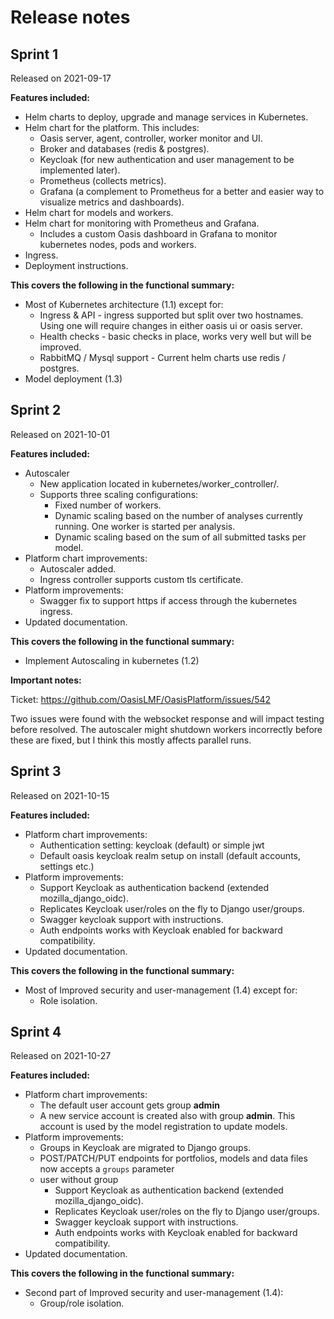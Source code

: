 # Release notes

## Sprint 1

Released on 2021-09-17

**Features included:**

* Helm charts to deploy, upgrade and manage services in Kubernetes.
* Helm chart for the platform. This includes:
    * Oasis server, agent, controller, worker monitor and UI.
    * Broker and databases (redis & postgres).
    * Keycloak (for new authentication and user management to be implemented later).
    * Prometheus (collects metrics).
    * Grafana (a complement to Prometheus for a better and easier way to visualize metrics and dashboards).
* Helm chart for models and workers.
* Helm chart for monitoring with Prometheus and Grafana.
    * Includes a custom Oasis dashboard in Grafana to monitor kubernetes nodes, pods and workers.
* Ingress.
* Deployment instructions.

**This covers the following in the functional summary:**

* Most of Kubernetes architecture (1.1) except for:
    * Ingress & API - ingress supported but split over two hostnames. Using one will require changes in either oasis ui
      or oasis server.
    * Health checks - basic checks in place, works very well but will be improved.
    * RabbitMQ / Mysql support - Current helm charts use redis / postgres.
* Model deployment (1.3)

## Sprint 2

Released on 2021-10-01

**Features included:**

* Autoscaler
    * New application located in kubernetes/worker_controller/.
    * Supports three scaling configurations:
        * Fixed number of workers.
        * Dynamic scaling based on the number of analyses currently running. One worker is started per analysis.
        * Dynamic scaling based on the sum of all submitted tasks per model.
* Platform chart improvements:
    * Autoscaler added.
    * Ingress controller supports custom tls certificate.
* Platform improvements:
    * Swagger fix to support https if access through the kubernetes ingress.
* Updated documentation.

**This covers the following in the functional summary:**

* Implement Autoscaling in kubernetes (1.2)

**Important notes:**

Ticket: https://github.com/OasisLMF/OasisPlatform/issues/542

Two issues were found with the websocket response and will impact testing before resolved. The autoscaler might shutdown
workers incorrectly before these are fixed, but I think this mostly affects parallel runs.

## Sprint 3

Released on 2021-10-15

**Features included:**

* Platform chart improvements:
  * Authentication setting: keycloak (default) or simple jwt
  * Default oasis keycloak realm setup on install (default accounts, settings etc.)
* Platform improvements:
  * Support Keycloak as authentication backend (extended mozilla_django_oidc).
  * Replicates Keycloak user/roles on the fly to Django user/groups.
  * Swagger keycloak support with instructions.
  * Auth endpoints works with Keycloak enabled for backward compatibility.
* Updated documentation.

**This covers the following in the functional summary:**

* Most of Improved security and user-management (1.4) except for:
  * Role isolation.

## Sprint 4

Released on 2021-10-27

**Features included:**

* Platform chart improvements:
  * The default user account gets group **admin**
  * A new service account is created also with group **admin**. This account is used by the model registration to update models.
* Platform improvements:
  * Groups in Keycloak are migrated to Django groups.
  * POST/PATCH/PUT endpoints for portfolios, models and data files now accepts a `groups` parameter
  * user without group
    * Support Keycloak as authentication backend (extended mozilla_django_oidc).
    * Replicates Keycloak user/roles on the fly to Django user/groups.
    * Swagger keycloak support with instructions.
    * Auth endpoints works with Keycloak enabled for backward compatibility.
* Updated documentation.

**This covers the following in the functional summary:**

* Second part of Improved security and user-management (1.4):
  * Group/role isolation.
